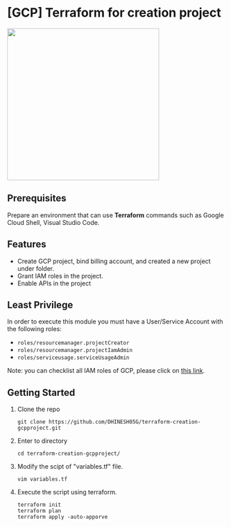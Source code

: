 # [GCP] Terraform for creation project

<img src="https://download.logo.wine/logo/Google_Cloud_Platform/Google_Cloud_Platform-Logo.wine.png" width="350px">
 
## Prerequisites
Prepare an environment that can use **Terraform** commands such as Google Cloud Shell, Visual Studio Code.

## Features
* Create GCP project, bind billing account, and created a new project under folder.
* Grant IAM roles in the project.
* Enable APIs in the project

## Least Privilege
In order to execute this module you must have a User/Service Account with the following roles:

- `roles/resourcemanager.projectCreator`
- `roles/resourcemanager.projectIamAdmin`
- `roles/serviceusage.serviceUsageAdmin`

Note: you can checklist all IAM roles of GCP, please click on [this link](https://cloud.google.com/iam/docs/understanding-roles).

## Getting Started
1. Clone the repo
   ```HTTPS
   git clone https://github.com/DHINESH05G/terraform-creation-gcpproject.git
   ```
2. Enter to directory
   ```
   cd terraform-creation-gcpproject/
   ```
3. Modify the scipt of "variables.tf" file.
   ```
   vim variables.tf
   ```
4. Execute the script using terraform.
   ```
   terraform init
   terraform plan
   terraform apply -auto-apporve
   ```

